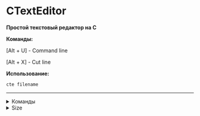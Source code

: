 # CTextEditor

**Простой текстовый редактор на C** 

**Команды:**

[Alt + U] - Command line

[Alt + X] - Cut line

**Использование:**
```bash
cte filename
```
___
<details>
  <summary>Команды</summary>
  <p>q - quit</p>
  <p>w - write</p>
  <p>wq - write quit</p>
</details>



<details>
  <summary>Size</summary>
  <p>Bin: 20KB</p>

</details>